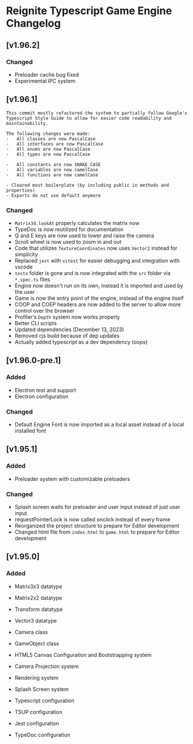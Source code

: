 # Reignite Typescript Game Engine Changelog

## [v1.96.2]

### Changed

-   Preloader cache bug fixed
-   Experimental IPC system

## [v1.96.1]

```
This commit mostly refactored the system to partially follow Google's Typescript Style Guide to allow for easier code readability and maintainability.

The following changes were made:
-   All classes are now PascalCase
-   All interfaces are now PascalCase
-   All enums are now PascalCase
-   All types are now PascalCase

-   All constants are now SNAKE_CASE
-   All variables are now camelCase
-   All functions are now camelCase

- Cleared most boilerplate (by including public in methods and properties)
- Exports do not use default anymore
```

### Changed

-   `Matrix3d.lookAt` properly calculates the matrix now
-   TypeDoc is now reutilized for documentation
-   Q and E keys are now used to lower and raise the camera
-   Scroll wheel is now used to zoom in and out
-   Code that utilizes `TextureCoordinates` now uses `Vector2` instead for simplicity
-   Replaced `jest` with `vitest` for easier debugging and integration with vscode
-   `tests` folder is gone and is now integrated with the `src` folder via `*.spec.ts` files
-   Engine now doesn't run on its own, instead it is imported and used by the user
-   Game is now the entry point of the engine, instead of the engine itself
-   COOP and COEP headers are now added to the server to allow more control over the browser
-   Profiler's `Depth` system now works properly
-   Better CLI scripts
-   Updated dependencies (December 13, 2023)
-   Removed cjs build because of dep updates
-   Actually added typescript as a dev dependency (oops)

## [v1.96.0-pre.1]

### Added

-   Electron test and support
-   Electron configuration

### Changed

-   Default Engine Font is now imported as a local asset instead of a local installed font

## [v1.95.1]

### Added

-   Preloader system with customizable preloaders

### Changed

-   Splash screen waits for preloader and user input instead of just user input
-   requestPointerLock is now called onclick instead of every frame
-   Reorganized the project structure to prepare for Editor development
-   Changed html file from `index.html` to `game.html` to prepare for Editor development

## [v1.95.0]

### Added

-   Matrix3x3 datatype
-   Matrix2x2 datatype
-   Transform datatype
-   Vector3 datatype

-   Camera class
-   GameObject class

-   HTML5 Canvas Configuration and Bootstrapping system
-   Camera Projection system
-   Rendering system
-   Splash Screen system

-   Typescript configuration
-   TSUP configuration
-   Jest configuration
-   TypeDoc configuration
